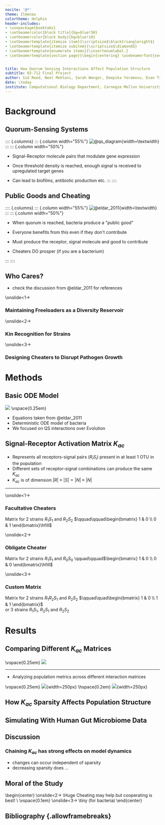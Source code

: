 ```yaml
---
nocite: '@*'
theme: Ilmenau
colortheme: dolphin
header-includes:
- \usepackage{booktabs}
- \setbeamercolor{block title}{bg=blue!50}
- \setbeamercolor{block body}{bg=blue!10}
- \setbeamertemplate{itemize item}{\scriptsize$\blacktriangleright$}
- \setbeamertemplate{itemize subitem}{\scriptsize$\diamond$}
- \setbeamertemplate{enumerate items}{\insertenumlabel.}
- \setbeamertemplate{section page}{\begin{centering} \usebeamerfont{section title}\insertsection\par\end{centering}}


title: How Quorum Sensing Interactions Affect Population Structure
subtitle: 02-712 Final Project
author: Sid Reed, Neel Mehtani, Sarah Wenger, Deepika Yeramosu, Evan Trop
date: \today
institute: Computational Biology Department, Carnegie Mellon University
---
```


# Background

## Quorum-Sensing Systems

:::: {.columns}
::: {.column width="55%"}
![ @qs_diagram](qs_diagram.png){width=\textwidth}
:::
::: {.column width="50%"}
- Signal-Receptor molecule pairs that modulate gene expression

- Once threshold density is reached, enough signal is received to upregulated target genes

- Can lead to biofilms, antibiotic production etc.
:::
::::

## Public Goods and Cheating

:::: {.columns}
::: {.column width="55%"}
![ @eldar_2011](eldar_2011_fig1.png){width=\textwidth}
:::
::: {.column width="50%"}
- When quorum is reached, bacteria produce a "public good"

- Everyone benefits from this even if they don't contribute

- Must produce the receptor, signal molecule and good to contribute

- Cheaters DO prosper (if you are a bacterium)

:::
::::

## Who Cares?

- check the discussion from @eldar_2011 for references

\onslide<1->
### Maintaining Freeloaders as a Diversity Reservoir

\onslide<2->
### Kin Recognition for Strains

\onslide<3->
### Designing Cheaters to Disrupt Pathogen Growth

# Methods

## Basic ODE Model

![](eldar_title.png)
\vspace{0.25em}

- Equations taken from @eldar_2011
- Deterministic ODE model of bacteria
- We focused on QS interactions over Evolution

## Signal-Receptor Activation Matrix $K_{ac}$

- Represents all receptors-signal pairs ($R_iS_i$) present in at least 1 OTU in the population
- Different sets of receptor-signal combinations can produce the same $K_{ac}$
- $K_{ac}$ is of dimension $|R|\times|S|=|N|\times|N|$

---

\onslide<1->
### Facultative Cheaters 
Matrix for 2 strains $R_1S_1$ and $R_2S_2$ $\qquad\qquad\begin{bmatrix} 1 & 0 \\ 0 & 1 \end{bmatrix}\hfill$

\onslide<2->
### Obligate Cheater
Matrix for 2 strains $R_1S_1$ and $R_0S_0$ \qquad\qquad$\begin{bmatrix} 1 & 0 \\ 0 & 0 \end{bmatrix}\hfill$

\onslide<3->
### Custom Matrix
Matrix for 2 strains $R_1R_2S_1$ and $R_2S_2$ $\qquad\quad\begin{bmatrix} 1 & 0 \\ 1 & 1 \end{bmatrix}$\
or 3 strains $R_1S_1$, $R_2S_1$ and $R_2S_2$

# Results

## Comparing Different $K_{ac}$ Matrices

\vspace{0.25em}
![](k_ac_comparisons.png)

---

- Analyzing population metrics across different interaction matrices

\vspace{0.25em}
![](fixation_time_comparison.png){width=250px}
\hspace{0.2em}
![](shannon_index_comparison.png){width=250px}

## How $K_{ac}$ Sparsity Affects Population Structure

## Simulating With Human Gut Microbiome Data

## Discussion

### Chaining $K_{ac}$ has strong effects on model dynamics
- changes can occur independent of sparsity
- decreasing sparsity  does ...

## Moral of the Study

\begin{center}
\onslide<2->
\Huge Cheating may help but cooperating is best! \\
\vspace{0.1em}
\onslide<3->
\tiny (for bacteria)
\end{center}

## Bibliography {.allowframebreaks}
